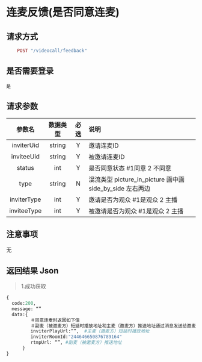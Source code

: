# 连麦反馈(是否同意连麦)

## 请求方式 ##
```ruby
    POST "/videocall/feedback"
```
## 是否需要登录 ##
    是

## 请求参数 ##

参数名|数据类型|必选|说明
:------:|:------:|:------:|:------
inviterUid|string|Y|邀请连麦ID
inviteeUid |string|Y|被邀请连麦ID
status|int|Y|是否同意状态 #1同意 2 不同意
type|string|N|混流类型 picture_in_picture 画中画  side_by_side 左右两边
inviterType|int|Y|邀请是否为观众 #1是观众 2 主播
inviteeType|int|Y|被邀请是否为观众 #1是观众 2 主播


## 注意事项 ##
   无

## 返回结果 Json ##
>1.成功获取
```python
{
  code:200,
  message: “”
  data:{   
         ＃同意连麦时返回如下值
         ＃副麦（被邀麦方）短延时播放地址和主麦（邀麦方）推送地址通过消息发送给邀麦方
         inviterPlayUrl:””,  #主麦（邀麦方）短延时播放地址
         inviterRoomId:"244646650876789164"
         rtmpUrl: “”, #副麦（被邀麦方）推送地址
      }
}

```
